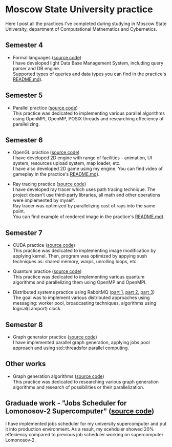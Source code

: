 # Moscow State University practice

Here I post all the practices I've completed during studying in Moscow State University, department of Computational Mathematics and Cybernetics.

## Semester 4

- Formal languages ([source code](4-formal-languages-practice))  
  I have developed light Data Base Management System, including query parser and DB engine.  
  Supported types of queries and data types you can find in the practice's [README.md](4-formal-languages-practice/README.md)).

## Semester 5

- Parallel practice ([source code](5-parallel-practice))  
  This practice was dedicated to implementing various parallel algorithms using OpenMPI, OpenMP, POSIX threads and researching effeciency of parallelizing.

## Semester 6

- OpenGL practice ([source code](6-opengl-practice))  
  I have developed 2D engine with range of facilities - animation, UI system, resources upload system, map loader, etc.  
  I have also developed 2D game using my engine. You can find video of gameplay in the practice's [README.md](6-opengl-practice/README.md)).  

- Ray tracing practice ([source code](6-ray-tracing-practice))  
  I have developed ray tracer which uses path tracing technique. The project doesn't use third-party libraries, all math and other operations were implemented by myself.  
  Ray tracer was optimized by parallelizing cast of rays into the same point.  
  You can find example of rendered image in the practice's [README.md](6-ray-tracing-practice/README.md)).  

## Semester 7

- CUDA practice ([source code](7-cuda-practice))  
  This practice was dedicated to implementing image modification by applying kernel. Then, program was optimized by appying sush techniques as: shared memory, warps, unrolling loops, etc.  

- Quantum practice ([source code](7-quantum-practice))  
  This practice was dedicated to implementing various quantum algorithms and parallelizing them using OpenMP and OpenMPI.  

- Distributed systems practice using RabbitMQ ([part 1](7-rabbitmq-practice-1), [part 2](7-rabbitmq-practice-2), [part 3](7-rabbitmq-practice-3))  
  The goal was to implement various distributed approaches using messaging: worker pool, broadcasting techniques, algorithms using logical(Lamport) clock.  

## Semester 8

- Graph generator practice ([source code](7-cuda-practice))  
  I have implemented parallel graph generation, applying jobs pool approach and using std::threadsfor parallel computing.

## Other works

- Graph generation algorithms ([source code](other-graph-generation-algorithms))  
  This practice was dedicated to researching various graph generation algorithms and research of possibilities or their parallelization.  

## Graduade work - "Jobs Scheduler for Lomonosov-2 Supercomputer" ([source code](graduate-work))  
  I have implemented jobs scheduler for my university supercomputer and put it into production environment.
  As a result, my scehduler showed 20% effeciency compared to previous job scheduler working on supercomputer Lomonosov-2.  
